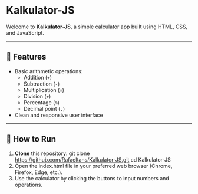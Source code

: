 # Kalkulator-JS

Welcome to **Kalkulator-JS**, a simple calculator app built using HTML, CSS, and JavaScript.

---

## 🔧 Features

- Basic arithmetic operations:
  - Addition (`+`)
  - Subtraction (`-`)
  - Multiplication (`×`)
  - Division (`÷`)
  - Percentage (`%`)
  - Decimal point (`.`)
- Clean and responsive user interface

---

## 🧭 How to Run

1. **Clone** this repository:
   git clone https://github.com/Rafaeltans/Kalkulator-JS.git
   cd Kalkulator-JS
2. Open the index.html file in your preferred web browser (Chrome, Firefox, Edge, etc.).
3. Use the calculator by clicking the buttons to input numbers and operations.
